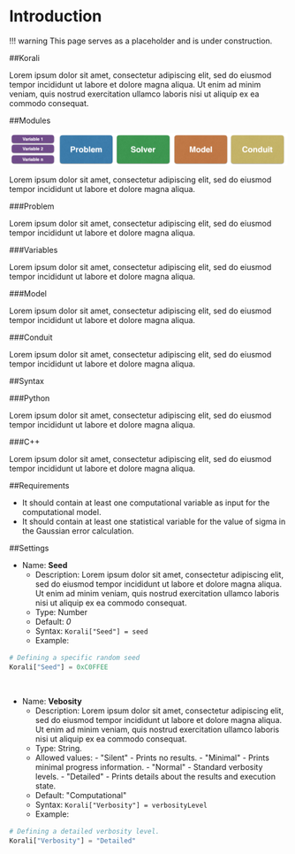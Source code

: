 # Introduction

!!! warning
    This page serves as a placeholder and is under construction.


##Korali

Lorem ipsum dolor sit amet, consectetur adipiscing elit, sed do eiusmod tempor incididunt ut labore et dolore magna aliqua. Ut enim ad minim veniam, quis nostrud exercitation ullamco laboris nisi ut aliquip ex ea commodo consequat.

##Modules

![](modules.png)

Lorem ipsum dolor sit amet, consectetur adipiscing elit, sed do eiusmod tempor incididunt ut labore et dolore magna aliqua.

###Problem

Lorem ipsum dolor sit amet, consectetur adipiscing elit, sed do eiusmod tempor incididunt ut labore et dolore magna aliqua.

###Variables

Lorem ipsum dolor sit amet, consectetur adipiscing elit, sed do eiusmod tempor incididunt ut labore et dolore magna aliqua.

###Model

Lorem ipsum dolor sit amet, consectetur adipiscing elit, sed do eiusmod tempor incididunt ut labore et dolore magna aliqua.


###Conduit

Lorem ipsum dolor sit amet, consectetur adipiscing elit, sed do eiusmod tempor incididunt ut labore et dolore magna aliqua.

##Syntax

###Python

Lorem ipsum dolor sit amet, consectetur adipiscing elit, sed do eiusmod tempor incididunt ut labore et dolore magna aliqua.

###C++

Lorem ipsum dolor sit amet, consectetur adipiscing elit, sed do eiusmod tempor incididunt ut labore et dolore magna aliqua.

##Requirements

+ It should contain at least one computational variable as input for the computational model.
+ It should contain at least one statistical variable for the value of sigma in the Gaussian error calculation.

##Settings

+ Name: **Seed**
     - Description: Lorem ipsum dolor sit amet, consectetur adipiscing elit, sed do eiusmod tempor incididunt ut labore et dolore magna aliqua. Ut enim ad minim veniam, quis nostrud exercitation ullamco laboris nisi ut aliquip ex ea commodo consequat.
     - Type: Number
	 - Default: *0*
	 - Syntax: `Korali["Seed"] = seed`
	 - Example:

```python
# Defining a specific random seed
Korali["Seed"] = 0xC0FFEE
```

<br>

+ Name: **Vebosity**
     - Description: Lorem ipsum dolor sit amet, consectetur adipiscing elit, sed do eiusmod tempor incididunt ut labore et dolore magna aliqua. Ut enim ad minim veniam, quis nostrud exercitation ullamco laboris nisi ut aliquip ex ea commodo consequat.
     - Type: String.
	 - Allowed values:
	       - "Silent" - Prints no results.
		   - "Minimal" - Prints minimal progress information.
		   - "Normal" - Standard verbosity levels.
		   - "Detailed" - Prints details about the results and execution state.
	 - Default: "Computational"
	 - Syntax: `Korali["Verbosity"] = verbosityLevel`
	 - Example:

```python
# Defining a detailed verbosity level.
Korali["Verbosity"] = "Detailed"
```

